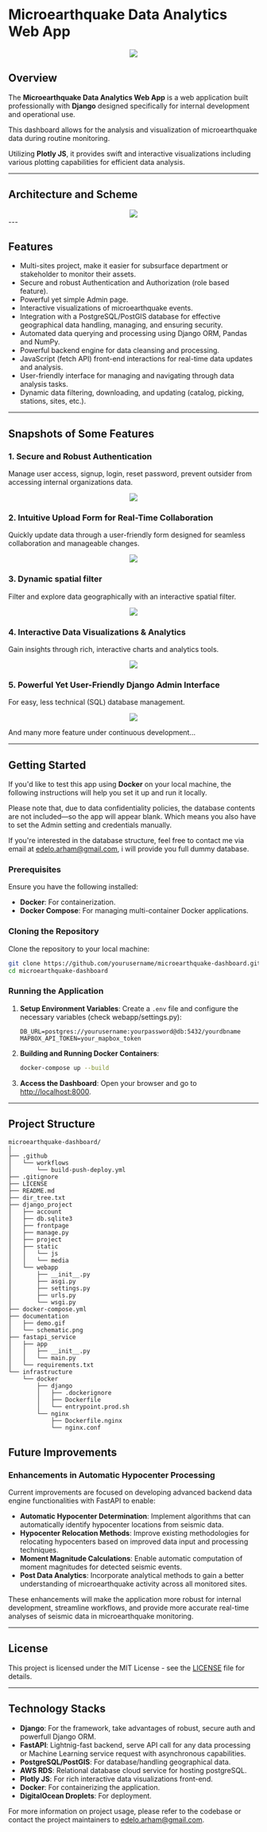 # Microearthquake Data Analytics Web App

<div align='center'>
    <img src='documentation/demo.gif'>
</div>

## Overview

The **Microearthquake Data Analytics Web App** is a web application built professionally with **Django** designed specifically for internal development and operational use. 

This dashboard allows for the analysis and visualization of microearthquake data during routine monitoring. 

Utilizing **Plotly JS**, it provides swift and interactive visualizations including various plotting capabilities for efficient data analysis.

---

## Architecture and Scheme
<div align='center'>
    <img src='documentation/schematic.png'>
</div>
---

## Features
- Multi-sites project, make it easier for subsurface department or stakeholder to monitor their assets.
- Secure and robust Authentication and Authorization (role based feature).
- Powerful yet simple Admin page.
- Interactive visualizations of microearthquake events.
- Integration with a PostgreSQL/PostGIS database for effective geographical data handling, managing, and ensuring security.
- Automated data querying and processing using Django ORM, Pandas and NumPy.
- Powerful backend engine for data cleansing and processing.
- JavaScript (fetch API) front-end interactions for real-time data updates and analysis.
- User-friendly interface for managing and navigating through data analysis tasks.
- Dynamic data filtering, downloading, and updating (catalog, picking, stations, sites, etc.).

---

## Snapshots of Some Features
### 1. Secure and Robust Authentication
Manage user access, signup, login, reset password, prevent outsider from accessing internal organizations data.
<div align='center'>
    <img src='documentation/feature_captures/loginpage.png'>
</div>

### 2. Intuitive Upload Form for Real-Time Collaboration
Quickly update data through a user-friendly form designed for seamless collaboration and manageable changes.
<div align='center'>
    <img src='documentation/feature_captures/upload_form.png'>
</div>

### 3. Dynamic spatial filter
Filter and explore data geographically with an interactive spatial filter.
<div align='center'>
    <img src='documentation/feature_captures/filter.png'>
</div>

### 4. Interactive Data Visualizations & Analytics
Gain insights through rich, interactive charts and analytics tools.
<div align='center'>
    <img src='documentation/feature_captures/interactive.png'>
</div>

### 5. Powerful Yet User-Friendly Django Admin Interface
For easy, less technical (SQL) database management.
<div align='center'>
    <img src='documentation/feature_captures/admin.png'>
</div>

And many more feature under continuous development...

---

## Getting Started

If you'd like to test this app using **Docker** on your local machine, the following instructions will help you set it up and run it locally.

Please note that, due to data confidentiality policies, the database contents are not included—so the app will appear blank. Which means you also have to set the Admin setting and credentials manually.

If you're interested in the database structure, feel free to contact me via email at [edelo.arham@gmail.com](mailto:edelo.arham@gmail.com), i will provide you full dummy database.

### Prerequisites

Ensure you have the following installed:

- **Docker**: For containerization.
- **Docker Compose**: For managing multi-container Docker applications.

### Cloning the Repository

Clone the repository to your local machine:

```bash
git clone https://github.com/yourusername/microearthquake-dashboard.git
cd microearthquake-dashboard
```

### Running the Application

1. **Setup Environment Variables**: Create a `.env` file and configure the necessary variables (check webapp/settings.py):
    ```env
    DB_URL=postgres://yourusername:yourpassword@db:5432/yourdbname
    MAPBOX_API_TOKEN=your_mapbox_token
    ```

2. **Building and Running Docker Containers**:
   ```bash
   docker-compose up --build
   ```

3. **Access the Dashboard**: Open your browser and go to [http://localhost:8000](http://localhost:8000). 

---

## Project Structure

```plaintext
microearthquake-dashboard/
│
├── .github
│   └── workflows
│       └── build-push-deploy.yml
├── .gitignore
├── LICENSE
├── README.md
├── dir_tree.txt
├── django_project
│   ├── account
│   ├── db.sqlite3
│   ├── frontpage
│   ├── manage.py
│   ├── project
│   ├── static
│   │   └── js
│   │   └── media
│   └── webapp
│       ├── __init__.py
│       ├── asgi.py
│       ├── settings.py
│       ├── urls.py
│       └── wsgi.py
├── docker-compose.yml
├── documentation
│   ├── demo.gif
│   └── schematic.png
├── fastapi_service
│   ├── app
│   │   ├── __init__.py
│   │   └── main.py
│   └── requirements.txt
└── infrastructure
    └── docker
        ├── django
        │   ├── .dockerignore
        │   ├── Dockerfile
        │   └── entrypoint.prod.sh
        └── nginx
            ├── Dockerfile.nginx
            └── nginx.conf
```

## Future Improvements

### Enhancements in Automatic Hypocenter Processing

Current improvements are focused on developing advanced backend data engine functionalities with FastAPI to enable:

- **Automatic Hypocenter Determination**: Implement algorithms that can automatically identify hypocenter locations from seismic data.
- **Hypocenter Relocation Methods**: Improve existing methodologies for relocating hypocenters based on improved data input and processing techniques.
- **Moment Magnitude Calculations**: Enable automatic computation of moment magnitudes for detected seismic events.
- **Post Data Analytics**: Incorporate analytical methods to gain a better understanding of microearthquake activity across all monitored sites.


These enhancements will make the application more robust for internal development, streamline workflows, and provide more accurate real-time analyses of seismic data in microearthquake monitoring.

---

## License

This project is licensed under the MIT License - see the [LICENSE](LICENSE) file for details.

---

## Technology Stacks

- **Django**: For the framework, take advantages of robust, secure auth and powerfull Django ORM.
- **FastAPI**: Lightnig-fast backend, serve API call for any data processing or Machine Learning service request with asynchronous capabilities.
- **PostgreSQL/PostGIS**: For database/handling geographical data.
- **AWS RDS**: Relational database cloud service for hosting postgreSQL.
- **Plotly JS**: For rich interactive data visualizations front-end.
- **Docker**: For containerizing the application.
- **DigitalOcean Droplets**: For deployment.

For more information on project usage, please refer to the codebase or contact the project maintainers to [edelo.arham@gmail.com](mailto:edelo.arham@gmail.com).
